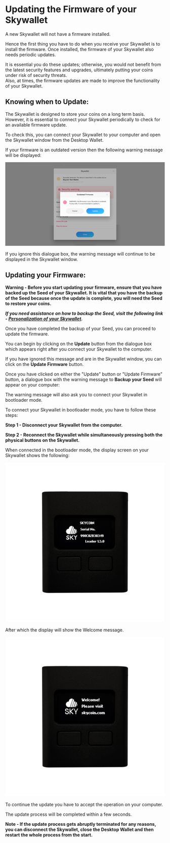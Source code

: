 # Updating the Firmware of your Skywallet

A new Skywallet will not have a firmware installed.

Hence the first thing you have to do when you receive your Skywallet is to install the firmware. Once installed, the firmware of your Skywallet also needs periodic updates.

It is essential you do these updates; otherwise, you would not benefit from the latest security features and upgrades, ultimately putting your coins under risk of security threats.  
Also, at times, the firmware updates are made to improve the functionality of your Skywallet.

## Knowing when to Update:

The Skywallet is designed to store your coins on a long term basis. However, it is essential to connect your Skywallet periodically to check for an available firmware update.

To check this, you can connect your Skywallet to your computer and open the Skywallet window from the Desktop Wallet.

If your firmware is an outdated version then the following warning message will be displayed:

![Outdated_firmware](https://github.com/sreekumar13/hardware-wallet-manual/blob/master/Bildschirmfoto%202019-09-30%20um%2013.13.21.png)

If you ignore this dialogue box, the warning message will continue to be displayed in the Skywallet window.

## Updating your Firmware:

**Warning - Before you start updating your firmware, ensure that you have backed up the Seed of your Skywallet. It is vital that you have the backup of the Seed because once the update is complete, you will need the Seed to restore your coins.**

***If you need assistance on how to backup the Seed, visit the following link - [Personalization of your Skywallet](https://github.com/SkycoinProject/User-Manuals/blob/master/Skywallet/3.%20Personalizing%20your%20Skywallet.md).***

Once you have completed the backup of your Seed, you can proceed to update the firmware.

You can begin by clicking on the **Update** button from the dialogue box which appears right after you connect your Skywallet to the computer.

If you have ignored this message and are in the Skywallet window, you can click on the **Update Firmware** button.

Once you have clicked on either the "Update" button or "Update Firmware" button, a dialogue box with the warning message to **Backup your Seed** will appear on your computer:

The warning message will also ask you to connect your Skywallet in bootloader mode.

To connect your Skywallet in bootloader mode, you have to follow these steps:

**Step 1 - Disconnect your Skywallet from the computer.**

**Step 2 - Reconnect the Skywallet while simultaneously pressing both the physical buttons on the Skywallet.**

When connected in the bootloader mode, the display screen on your Skywallet shows the following:

![Bootloader_Mode](https://github.com/sreekumar13/hardware-wallet-manual/blob/master/Skywallet%20Screen%20Mockup%20Edit_Skywallet%20Black_07.png)

After which the display will show the Welcome message.

![Bootloader_Mode](https://github.com/sreekumar13/hardware-wallet-manual/blob/master/Skywallet%20Screen%20Mockup%20Edit_Skywallet%20Black_03.png)

To continue the update you have to accept the operation on your computer. 

The update process will be completed within a few seconds.

**Note - If the update process gets abruptly terminated for any reasons, you can disconnect the Skywallet, close the Desktop Wallet and then restart the whole process from the start.**
